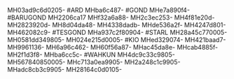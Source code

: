 MH03ad9c6d0205-
#ARD
MHba6c487-
#GOND
MHe7a890f4-
#BARUGOND
MH2206ca17
MHf32a6a88-
MH2c3ec253-
MH4f81e20d-
MH2823920d-
MH8d04da48-
MH4338dadb-
MHde536a2f-
MH4247d801-
MH462082c9-
#TESGOND
MHa937c2f80904-
#STARL
MH28a45c770005-
MH0581dd349805-
MH024e215d0005-
#KIO
MHed329074-
MH421baad7-
MH9961136-
MH6a96c462-
MH60f56a87-
MHac45da8e-
MHcab4885f-
MH2f1d3f8-
MHba6cc5c-
#WAHKUN
MH4dc9c33c9805-
MH567840850005-
MHc713a0ea9905-
MH2a248c1c9905-
MHadc8cb3c9905-
MH28164c0d0105-